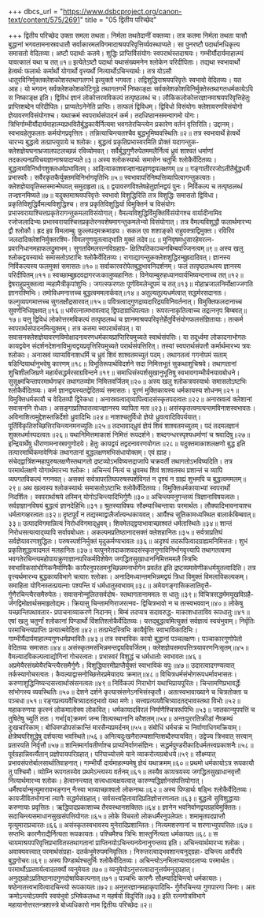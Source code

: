 +++
dbcs_url = "https://www.dsbcproject.org/canon-text/content/575/2691"
title = "05 द्वितीय परिच्छेद"

+++
द्वितीय परिच्छेद
उक्ता समला तथता। निर्मला तथतेदानीं वक्तव्या। तत्र कतमा निर्मला तथता यासौ बुद्धानां भगवतामनास्रवधातौ सर्वाकारमलविगमादाश्रयपरिवृत्तिर्व्यवस्थाप्यते। सा पुनरष्टौ पदार्थानधिकृत्य समासतो वेदितव्या। अष्टौ पदार्थाः कतमे।
शुद्धिः प्राप्तिर्विसंयोगः स्वपरार्थस्तदाश्रयः।
गम्भीर्यौदार्यमाहात्म्यं यावत्कालं यथा च तत्॥१॥
इत्येतेऽष्टौ पदार्था यथासंख्यमनेन श्लोकेन परिदीपिताः। तद्यथा स्वभावार्थो हेत्वर्थः फलार्थः कर्मार्थो योगार्थो वृत्त्यर्थो नित्यार्थोऽचिन्त्यार्थः। तत्र योऽसौ धातुरविनिर्मुक्तक्लेशकोशस्तथागतगर्भ इत्युक्तो भगवता। तद्विशुद्धिराश्रयपरिवृत्तेः स्वभावो वेदितव्यः। यत आह। यो भगवन् सर्वक्लेशकोशकोटिगूढे तथागतगर्भे निष्काङ्क्षः सर्वक्लेशकोशविनिर्मुक्तेस्तथागतधर्मकायेऽपि स निष्काङ्क्ष इति। द्विविधं ज्ञानं लोकोत्तरमविकल्पं तत्पृष्ठलब्धं च। लौकिकलोकोत्तरज्ञानमाश्रयपरिवृत्तिहेतुः प्राप्तिशब्देन परिदीपितः। प्राप्यतेऽनेनेति प्राप्तिः। तत्फलं द्विविधम्। द्विविधो विसंयोगः क्लेशावरणविसंयोगो ज्ञेयावरणविसंयोगश्च। यथाक्रमं स्वपरार्थसंपादनं कर्म। तदधिष्ठानसमन्वागमो योगः। त्रिभिर्गाम्भीर्यौदार्यमाहात्म्यप्रभवितैर्बुद्धकायैर्नित्यमा भवगतेरचिन्त्येन प्रकारेण वर्तनं वृत्तिरिति। उद्दानम्।
स्वभावहेतुफलतः कर्मयोगप्रवृत्तितः।
तन्नित्याचिन्त्यतश्चैव बुद्धभूमिष्ववस्थितिः॥२॥
तत्र स्वभावार्थे हेत्वर्थे चारभ्य बुद्धत्वे तत्प्राप्त्युपाये च श्लोकः।
बुद्धत्वं प्रकृतिप्रभास्वरमिति प्रोक्तं यदागन्तुक-
क्लेशज्ञेयघनाभ्रजालपटलच्छन्नं रविव्योमवत्।
सर्वैर्बुद्धगुणैरुपेतममलैर्नित्यं ध्रुवं शाश्वतं
धर्माणां तदकल्पनप्रविचयज्ञानाश्रयादाप्यते॥३॥
अस्य श्लोकस्यार्थः समासेन चतुर्भिः श्लोकैर्वेदितव्यः।
बुद्धत्वमविनिर्भागशुक्लधर्मप्रभावितम्।
आदित्याकाशवज्ज्ञानप्रहाणद्वयलक्षणम्॥४॥
गङ्गातीररजोऽतीतैर्बुद्धधर्मैः प्रभास्वरैः।
सर्वैरकृतकैर्युक्तमविनिर्भागवृतिभिः॥५॥
स्वभावापरिनिष्पत्तिव्यापित्वागन्तुकत्वतः।
क्लेशज्ञेयावृतिस्तस्मान्मेघवत् समुदाहृता॥६॥
द्वयावरणविश्लेषहेतुर्ज्ञानद्वयं पुनः।
निर्विकल्प च तत्पृष्ठलब्धं तज्ज्ञानमिष्यते॥७॥
यदुक्तमाश्रयपरिवृत्तेः स्वभावो विशुद्धिरिति तत्र विशुद्धिः समासतो द्विविधा। प्रकृतिविशुद्धिर्वैमल्यविशुद्धिश्च। तत्र प्रकृतिविशुद्धिर्या विमुक्तिर्न च विसंयोगः प्रभास्वरायाश्चित्तप्रकृतेरागन्तुकमलाविसंयोगात्। वैमल्यविशुद्धिर्विमुक्तिर्विसंयोगश्च वार्यादीनामिव रजोजलादिभ्यः प्रभास्वरायाश्चित्तप्रकृतेरनवशेषमागन्तुकमलेभ्यो विसंयोगात्। तत्र वैमल्यविशुद्धौ फलार्थमारभ्य द्वौ श्लोकौ।
ह्रद इव विमलाम्बुः फुल्लपद्‍मक्रमाढ्यः।
सकल एव शशाङ्को राहुवक्त्राद्विमुक्तः।
रविरिव जलदादिक्लेशनिर्मुक्तरश्मि-
र्विमलगुणयुतत्वाद्‍भाति मुक्तं तदेव॥८॥
मुनिवृषमधुसारहेमरत्न-
प्रवरनिधानमहाफलद्रुमाभम्।
सुगतविमलरत्नविग्रहाग्र-
क्षितिपतिकाञ्चनबिम्बवज्जिनत्वम्॥९॥
अस्य खलु श्लोकद्वयस्यार्थः समासतोऽष्टाभिः श्लोकैर्वेदितव्यः।
रागाद्यागन्तुकक्लेशशुद्धिरम्बुह्रदादिवत्।
ज्ञानस्य निर्विकल्पस्य फलमुक्तं समासतः॥१०॥
सर्वाकारवरोपेतबुद्धभावनिदर्शनम्।
फलं तत्पृष्ठलब्धस्य ज्ञानस्य परिदीपितम्॥११॥
स्वच्छाम्बुह्रदवद्रागरजःकालुष्यहानितः।
विनेयाम्बुरुहध्यानवार्यभिष्यन्दनाच्च तत्॥१२॥
द्वेषराहुप्रमुक्तत्वा न्महामैत्रीकृपांशुभिः।
जगत्स्फरणतः पूर्णविमलेन्दूपमं च तत्॥१३॥
मोहाभ्रजालनिर्मोक्षाज्जगति ज्ञानरश्मिभिः।
तमोविधमनात्तच्च बुद्धत्वममलार्कवत्॥१४॥
अतुल्यतुल्यधर्मत्वात् सद्धर्मरसदानतः।
फल्गुव्यपगमात्तच्च सुगतक्षौद्रसारवत्॥१५॥
पवित्रत्वाद्‍गुणद्रव्यदारिद्रयविनिवर्तनात्।
विमुक्तिफलदानाच्च सुवर्णनिधिवृक्षवत्॥१६॥
धर्मरत्नात्मभावत्वाद् द्विपदाग्राधिपत्यतः।
रूपरत्नाकृतित्वाच्च तद्रत्ननृप बिम्बवत्॥१७॥
यत्तु द्विविधं लोकोत्तरमविकल्पं तत्पृष्ठलब्धं च ज्ञानमाश्रयपरिवृत्तेर्हेतुर्विसंयोगफलसंज्ञितायाः। तत्कर्म स्वपरार्थसंपादनमित्युक्तम्। तत्र कतमा स्वपरार्थसंपत्। या सवासनक्लेशज्ञेयावरणविमोक्षादनावरणधर्मकायप्राप्तिरियमुच्यते स्वार्थसंपत्तिः। या तदूर्ध्वमा लोकादनाभोगतः कायद्वयेन संदर्शनदेशनाविभुत्वद्वयप्रवृत्तिरियमुच्यते परार्थसंपत्तिरित्। तस्यां स्वपरार्थसंपत्तौ कर्मार्थमारभ्य त्रयः श्लोकाः।
अनास्रवं व्याप्यविनाशधर्मि च
ध्रुवं शिवं शाश्वतमच्युतं पदम्।
तथागतत्वं गगनोपमं सताम्
षडिन्दियार्थानुभवेषु कारणम्॥१८॥
विभूतिरूपार्थविदर्शने सदा
निमित्तभूतं सुकथाशुचिश्रवे।
तथागतानां शुचिशीलजिघ्रणे
महार्यसद्धर्मरसाग्रविन्दने॥१९॥
समाधिसंस्पर्शसुखानुभूतिषु
स्वभावगाम्भीर्यनयावबोधने।
सुसूक्ष्मचिन्तापरमार्थगव्हरं
तथागतव्योम निमित्तवर्जितम्॥२०॥
अस्य खलु श्लोकत्रयस्यार्थः समासतोऽष्टभिः श्लोकैर्वेदितव्यः।
कर्म ज्ञानद्वयस्यतद्वेदितव्यं समासतः।
पूरणं मुक्तिकायस्य धर्मकायस्य शोधनम्॥२१॥
विमुक्तिधर्मकायौ च वेदितव्यौ द्विरेकधा।
अनास्रवत्वाद्‍व्यापित्वादसंस्कृतपदत्वतः॥२२॥
अनास्रवत्वं क्लेशानां सवासननि रोधतः।
असङ्गाप्रतिघातत्वाज्ज्ञानस्य व्यापिता मता॥२३॥
असंस्कृतत्वमत्यन्तमविनाशस्वभावतः।
अविनाशित्वमुद्देशस्तन्निर्देशो ध्रुवादिभिः॥२४॥
नाशश्चतुर्विधो ज्ञेयो ध्रुवत्वादिविपर्ययात्।
पूर्तिर्विकृतिरुच्छित्तिरचिन्त्यनमनच्युतिः॥२५॥
तदभावाद्‍ध्रुवं ज्ञेयं शिवं शाश्वतमच्युतम्।
पदं तदमलज्ञानं शुक्लधर्मास्पदत्वतः॥२६॥
यथानिमित्तमाकाशं निमित्तं रूपदर्शने।
शब्दगन्धरस्पृश्यधर्माणां च श्रवादिषु॥२७॥
इन्द्रियार्थेषु धीराणामनास्रवगुणोदये।
हेतुः कायद्वयं तद्वदनावरणयोगतः॥२८॥
यदुक्तमाकाशलक्षणो बुद्ध इति तत्पारमार्थिकमावेणिकं तथागतानां बुद्धलक्षणमभिसंधायोक्तम्। एवं ह्याह। संचेद्द्वात्रिंशन्महापुरुषलक्षणैस्तथागतो द्रष्टव्योऽभविष्यत्तद्राजापि चक्रवर्ती तथागतोऽभविष्यदिति। तत्र परमार्थलक्षणे योगार्थमारभ्य श्लोकः।
अचिन्त्यं नित्यं च ध्रुवमथ शिवं शाश्वतमथ
प्रशान्तं च व्यापि व्यपगतविकल्पं गगनवत्।
असक्तं सर्वत्रापरतिघपरुषस्पर्शविगतं
न दृश्यं न ग्राह्यं शुभमपि च बुद्धत्वममलम्॥२९॥
अथ खल्वस्य श्लोकस्यार्थः समासतोऽष्टाभिः श्लोकैर्वेदितव्यः।
विमुक्तिधर्मकायाभ्यां स्वपरार्थो निदर्शितः।
स्वपरार्थाश्रये तस्मिन् योगोऽचिन्त्यादिभिर्गुणैः॥३०॥
अचिन्त्यमनुगन्तव्यं त्रिज्ञानाविषयत्वतः।
सर्वज्ञज्ञानविषयं बुद्धत्वं ज्ञानदेहिभिः॥३१॥
श्रुतस्याविषयः सौक्ष्म्याच्चिन्तायाः परमार्थतः।
लौक्यादिभावनायाश्च धर्मतागव्हरत्वतः॥३२॥
दृष्टपूर्वं न तद्यस्माद्वालैर्जात्यन्धकायवत्।
आर्यैश्च सूतिकामध्यस्थित बालार्कबिम्बवत्॥३३॥
उत्पादविगमान्नित्यं निरोधविगमाद्‍ध्रुवम्।
शिवमेतद्‍द्वयाभावाच्छाश्वतं धर्मतास्थितेः॥३४॥
शान्तं निरोधसत्यत्वाद्‍व्यापि सर्वावबोधतः।
अकल्पमप्रतिष्ठानादसक्तं क्लेशहानितः॥३५॥
सर्वत्राप्रतिघं सर्वज्ञेयावरणशुद्धितः।
परुषस्पर्शनिर्मुक्तं मृदुकर्मण्यभावतः॥३६॥
अदृश्यं तदरूपित्वादग्राह्यमनिमित्ततः।
शुभं प्रकृतिशुद्धत्वादमलं मलहानितः॥३७॥
यत्पुनरेतदाकाशवदसंस्कृतगुणाविनिर्भागवृत्त्यापि तथागतत्वामा भवगतेरचिन्त्यमहोपायक्रुणाज्ञानपरिकर्मविशेषेण जगद्धितसुखाधाननिमित्तममलै स्त्रिभिः स्वभाविकसांभोगिकनैर्माणिकैः कायैरनुपरतमनुच्छिन्नमनाभोगेन प्रवर्तत इति द्रष्टव्यमावेणीकधर्मयुतत्वादिति। तत्र वृत्त्यर्थमारभ्य बुद्धकायविभागे चत्वारः श्लोकाः।
अनादिमध्यान्तमभिन्नमद्वयं
त्रिधा विमुक्तं विमलाविकल्पकम्।
समाहिता योगिनस्तत्प्रयत्नाः
पश्यन्ति यं धर्मधातुस्वभावम्॥३८॥
अमेयगङ्गासिकतातिवृत्तै-
र्गुणैरचिन्त्यैरसमैरुपेतः।
सवासनोन्मूलितसर्वदोष-
स्तथागतानाममलः स धातुः॥३९॥
विचित्रसद्धर्ममयूखविग्रहै-
र्जगद्विमोक्षार्थसमाहृतोद्यमः।
क्रियासु चिन्तामणिराजरत्नव-
द्विचित्रभावो न च तत्स्वभववान्॥४०॥
लोकेषु यच्छान्तिपथावतार-
प्रपाचनाव्याकरणे निदानम्।
बिम्बं तदप्यत्र सदावरुद्ध-
माकाशधाताविव रूपधातुः॥४१॥
एषां खलु चतुर्णां श्लोकानां पिण्डार्थो विंशतिश्लोकैर्वेदितव्यः।
यत्तद्‍बुद्धत्वमित्युक्तं सर्वज्ञत्वं स्वयंभुवाम्।
निर्वृतिः परमाचिन्त्यप्राप्तिः प्रत्यात्मवेदिता॥४२॥
तत्प्रभेदस्त्रिभिः कायैर्वृत्तिः स्वाभाविकादिभिः।
गाम्भीर्यैदार्यमाहात्म्यगुणधर्मप्रभावितैः॥४३॥
तत्र स्वभाविकः कायो बुद्धानां पञ्चलक्षणः।
पञ्चाकारगुणोपेतो वेदितव्यः समासतः॥४४॥
असंस्कृतमसंभिन्नमन्तद्वयविवर्जितम्।
क्लेशज्ञेयसमापत्तित्रयावरणनिःसृतम्॥४५॥
वैमल्यादविकल्पत्वाद्योगिनां गोचरत्वतः।
प्रभास्वरं विशुद्धं च धर्मधातोः स्वभावतः॥४६॥
अप्रमेयैरसंख्येयैरचिन्त्यैरसमैर्गुणैः।
विशुद्धिपारमीप्राप्तैर्युक्तं स्वाभाविकं वपुः॥४७॥
उदारत्वादगण्यत्वात् तर्कस्यागोचरत्वतः।
कैवल्याद्वासनोच्छित्तेरप्रमेयादयः क्रमात्॥४८॥
विचित्रधर्मसंभोगरूपधर्मावभासतः।
करुणाशुद्धिनिष्यन्दसत्त्वार्थास्रंसनत्वतः॥४९॥
निर्विकल्पं निराभोगं यथाभिप्रायपूरितः।
चिन्तामणिप्रभावर्द्धेः सांभोगस्य व्यवस्थितिः॥५०॥
देशने दर्शने कृत्यास्रंसनेऽनभिसंस्कृतौ।
अतत्स्वभावाख्याने च चित्रतोक्ता च पञ्चधा॥५१॥
रङ्गप्रत्ययवैचित्र्यादतद्‍भावो यथा मणेः।
सत्त्वप्रत्ययवैचित्र्यादतद्‍भावस्तथा विभोः॥५२॥
महाकरुणया कृत्स्नं लोकमालोक्य लोकवित्।
धर्मकायादविरलं निर्माणैश्चित्ररूपिभिः॥५३॥
जातकान्युपपत्तिं च तुषितेषु च्युतिं ततः।
गर्भा[व]क्रमणं जन्म शिल्पस्थानानि कौशलम्॥५४॥
अन्तःपुररतिक्रीडां नैष्क्रम्यं दुःखचारिकाम्।
बोधिमण्डोपसंक्रान्तिं मारसैन्यप्रमर्दनम्॥५५॥
संबोधिं धर्मचक्रं च निर्वाणाधिगमक्रियाम्।
क्षेत्रेष्वपरिशुद्धेषु दर्शयत्या भवस्थिते॥५६॥
अनित्यदुःखनैरात्म्यशान्तिशब्दैरुपायवित्।
उद्वेज्य त्रिभवात् सत्त्वान् प्रतारयति निर्वृत्तौ॥५७॥
शान्तिमार्गावतीर्णाश्च प्राप्यनिर्वाणसंज्ञिनः।
सद्धर्मपुण्डरीकादिधर्मतत्त्वप्रकाशनैः॥५८॥
पूर्वग्रहान्निवर्त्यैतान् प्रज्ञोपायपरिग्रहात्।
परिपाच्योत्तमे याने व्याकरोत्यग्रबोधये॥५९॥
सौक्ष्म्यात् प्रभावसंपत्तेर्बालसार्थातिवाहनात्।
गाम्भीर्यौ दार्यमाहत्म्यमेषु ज्ञेयं यथाक्रमम्॥६०॥
प्रथमो धर्मकायोऽत्र रूपकायौ तु पश्चिमौ।
व्योम्नि रूपगतस्येव प्रथमेऽन्त्यस्य वर्तनम्॥६१॥
तस्यैव कायत्रयस्य जगद्धितसुखाधानवृत्तौ नित्यार्थमारभ्य श्लोकः।
हेत्वानन्त्यात् सत्त्वधात्वक्षयत्वात्
कारुण्यद्धिर्ज्ञानसंपत्तियोगात्।
धर्मैश्वर्यान्मृत्युमारावभङ्गान्
नैःस्वा भाव्याच्छाश्वतो लोकनाथः॥६२॥
अस्य पिण्डार्थः षड्भिः श्लोकैर्वेदितव्यः।
कायजीवितभोगानां त्यागैः सद्धर्मसंग्रहात्।
सर्वसत्त्वहितायादिप्रतिज्ञोत्तरणत्वतः॥६३॥
बुद्धत्वे सुविशुद्धायाः करुणायाः प्रवृत्तितः।
ऋद्धिपादप्रकाशाच्च तैरवस्थानशक्तितः॥६४॥
ज्ञानेन भवनिर्वाणद्वयग्रहविमुक्तितः।
सदाचिन्त्यसमाधानसुखसंपत्तियोगतः॥६५॥
लोके विचरतो लोकधर्मैरनुपलेपतः।
शमामृतपदप्राप्तौ मृत्युमाराप्रचारतः॥६६॥
असंस्कृतस्वभावस्य मुनेरादिप्रशान्तितः।
नित्यमशरणानां च शरणाभ्युपपत्तितः॥६७॥
सप्तभिः कारणैराद्यैर्नित्यता रूपकायतः।
पश्चिमैश्च त्रिभिः शास्तुर्नित्यता धर्मकायतः॥६८॥
स चायमाश्रयपरिवृत्तिप्रभावितस्तथागतानां प्राप्तिनयोऽचिन्त्यनयेनानुगन्तव्य इति। अचिन्त्यार्थमारभ्य श्लोकः।
अवाक्यवत्त्वात् परमार्थसंग्रहा-
दतर्कभूमेरुपमनिवृत्तितः।
निरुत्तरत्वाद्‍भवशान्त्यनुद्‍ग्रहा-
दचिन्त्य आर्यैरपि बुद्धगोचरः॥६९॥
अस्य पिण्डार्थश्चतुर्भिः श्लोकैर्वेदितव्यः।
अचिन्त्योऽनभिलाप्यत्वादलाप्यः परमार्थतः।
परमार्थोऽप्रतवर्यत्वादतर्क्यो व्यनुमेयतः॥७०॥
व्यनुमेयोऽनुत्तरत्वादानुत्तर्यमनुद्‍ग्रहात्।
अनुद्‍ग्रहोऽप्रतिष्ठानादगुणदोषाविकल्पनात्॥७१॥
पञ्चभिः कारणैः सौक्ष्म्यादिचिन्त्यो धर्मकायतः।
षष्ठेनातत्त्वभावित्वादचिन्त्यो रूपकायतः॥७२॥
अनुत्तरज्ञानमहाकृपादिभि-
र्गुणैरचिन्त्या गुणपारगा जिनाः।
अतः क्रमोऽन्त्योऽयमपि स्वयंभुवो
ऽभिषेकलब्धा न महर्षयो विदुरिति॥७३॥
इति रत्नगोत्रविभागे महायानोत्तरतन्त्रशास्त्रे बोध्यधिकारो नाम द्वितीयः परिच्छेदः॥२॥
